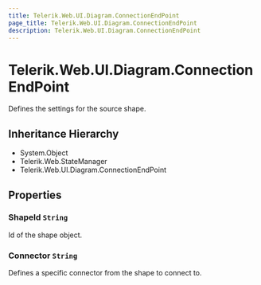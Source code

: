 ```yaml
---
title: Telerik.Web.UI.Diagram.ConnectionEndPoint
page_title: Telerik.Web.UI.Diagram.ConnectionEndPoint
description: Telerik.Web.UI.Diagram.ConnectionEndPoint
---
```


# Telerik.Web.UI.Diagram.ConnectionEndPoint

Defines the settings for the source shape.

## Inheritance Hierarchy

* System.Object
* Telerik.Web.StateManager
* Telerik.Web.UI.Diagram.ConnectionEndPoint

## Properties

###  ShapeId `String`

Id of the shape object.

###  Connector `String`

Defines a specific connector from the shape to connect to.

